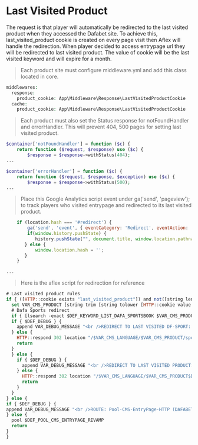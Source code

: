 # Last Visited Product

The request is that player will automatically be redirected to the last visited product when they accessed the Dafabet site. To achieve this, last_visited_product cookie is created on every page visit then Aflex will handle the redirection. When player decided to access entrypage url they will be redirected to last visited product. The value of cookie will be the last visited keyword and will expire for a month.

> Each product site must configure middleware.yml and add this class located in core.

```php
middlewares:
  response:
    product_cookie: App\Middleware\Response\LastVisitedProductCookie
  cache:
    product_cookie: App\Middleware\Response\LastVisitedProductCookie
```
> Each product must also set the Status response for notFoundHandler and errorHandler. This will prevent 404, 500 pages for setting last visited product.

```php
$container['notFoundHandler'] = function ($c) {
    return function ($request, $response) use ($c) {
        $response = $response->withStatus(404);
...

$container['errorHandler'] = function ($c) {
    return function ($request, $response, $exception) use ($c) {
        $response = $response->withStatus(500);
...
```
> Place this Google Analytics script event under ga('send', 'pageview'); to track players who visited entrypage and redirected to its last visited product.

```js
    if (location.hash === '#redirect') {
        ga('send', 'event', { eventCategory: 'Redirect', eventAction: 'Product menu', eventLabel: 'Lottery'});
        if(window.history.pushState) {
           history.pushState("", document.title, window.location.pathname + window.location.search);
       } else {
           window.location.hash = '';
       }
    }

...
```
> Here is the aflex script for redirection for reference

```js
# Last visited product rules
if { ([HTTP::cookie exists "last_visited_product"]) and not([string length $VAR_CMS_INNERPAGE]) } {
  set VAR_CMS_PRODUCT [string trim [string tolower [HTTP::cookie value "last_visited_product"]]]
  # Dafa Sports redirect
  if { [lsearch -exact $DEF_KEYWORD_LIST_DAFA_SPORTSBOOK $VAR_CMS_PRODUCT] > -1 } {
  if { $DEF_DEBUG } {
    append VAR_DEBUG_MESSAGE "<br />REDIRECT TO LAST VISITED DF-SPORT: /$VAR_CMS_LANGUAGE/$VAR_CMS_PRODUCT/sports$DEF_HTTP_REQUEST_QUERY#redirect"
  } else {
    HTTP::respond 302 location "/$VAR_CMS_LANGUAGE/$VAR_CMS_PRODUCT/sports$DEF_HTTP_REQUEST_QUERY#redirect"
    return
  }
  } else {
    if { $DEF_DEBUG } {
      append VAR_DEBUG_MESSAGE "<br />REDIRECT TO LAST VISITED PRODUCT: /$VAR_CMS_LANGUAGE/$VAR_CMS_PRODUCT$DEF_HTTP_REQUEST_QUERY#redirect"
    } else {
      HTTP::respond 302 location "/$VAR_CMS_LANGUAGE/$VAR_CMS_PRODUCT$DEF_HTTP_REQUEST_QUERY#redirect"
      return
    }
  }
} else {
if { $DEF_DEBUG } {
append VAR_DEBUG_MESSAGE "<br />ROUTE: Pool-CMS-EntryPage-HTTP (DAFABET REVAMP)"
} else {
  pool $DEF_POOL_CMS_ENTRYPAGE_REVAMP
  return
}
}
```
